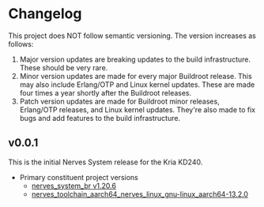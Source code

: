 # Changelog

This project does NOT follow semantic versioning. The version increases as
follows:

1. Major version updates are breaking updates to the build infrastructure.
   These should be very rare.
2. Minor version updates are made for every major Buildroot release. This
   may also include Erlang/OTP and Linux kernel updates. These are made four
   times a year shortly after the Buildroot releases.
3. Patch version updates are made for Buildroot minor releases, Erlang/OTP
   releases, and Linux kernel updates. They're also made to fix bugs and add
   features to the build infrastructure.

## v0.0.1

This is the initial Nerves System release for the Kria KD240.

* Primary constituent project versions
  * [nerves_system_br v1.20.6](https://github.com/nerves-project/nerves_system_br/releases/tag/v1.20.6)
  * [nerves_toolchain_aarch64_nerves_linux_gnu-linux_aarch64-13.2.0](https://github.com/nerves-project/toolchains/releases/tag/v13.2.0)

